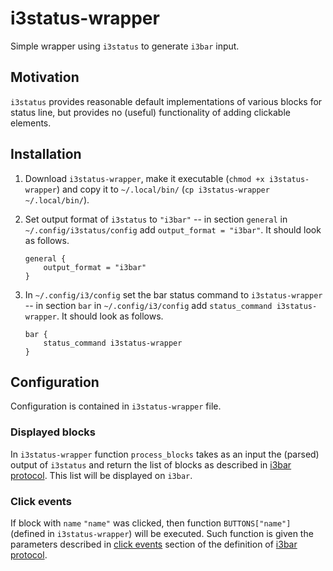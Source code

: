 # i3status-wrapper

Simple wrapper using `i3status` to generate `i3bar` input.

## Motivation

`i3status` provides reasonable default implementations of various blocks for status line, but provides no (useful) functionality of adding clickable elements.

## Installation

1. Download `i3status-wrapper`, make it executable (`chmod +x i3status-wrapper`) and copy it to `~/.local/bin/` (`cp i3status-wrapper ~/.local/bin/`).
2. Set output format of `i3status` to `"i3bar"` -- in section `general` in `~/.config/i3status/config` add `output_format = "i3bar"`. It should look as follows.

    ```config
    general {
        output_format = "i3bar"
    }
    ```

3. In `~/.config/i3/config` set the bar status command to `i3status-wrapper` -- in section `bar` in `~/.config/i3/config` add `status_command i3status-wrapper`. It should look as follows.

    ```config
    bar {
        status_command i3status-wrapper
    }
    ```

## Configuration

Configuration is contained in `i3status-wrapper` file.

### Displayed blocks

In `i3status-wrapper` function `process_blocks` takes as an input the (parsed) output of `i3status` and return the list of blocks as described in [i3bar protocol](https://i3wm.org/docs/i3bar-protocol.html). This list will be displayed on `i3bar`.

### Click events

If block with `name` `"name"` was clicked, then function `BUTTONS["name"]` (defined in `i3status-wrapper`) will be executed. Such function is given the parameters described in [click events](https://i3wm.org/docs/i3bar-protocol.html#_click_events) section of the definition of [i3bar protocol](https://i3wm.org/docs/i3bar-protocol.html).
